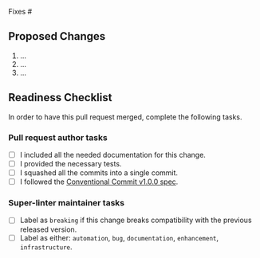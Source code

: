 <!-- Start: issue fix section -->
<!-- Link to issue if there is one, otherwise remove the "issue fix" section -->
<!-- markdownlint-disable -->

Fixes #

<!-- markdownlint-restore -->
<!-- End: issue fix section -->

## Proposed Changes

1. ...
2. ...
3. ...

## Readiness Checklist

In order to have this pull request merged, complete the following tasks.

### Pull request author tasks

- [ ] I included all the needed documentation for this change.
- [ ] I provided the necessary tests.
- [ ] I squashed all the commits into a single commit.
- [ ] I followed the [Conventional Commit v1.0.0 spec](https://www.conventionalcommits.org/en/v1.0.0/).

### Super-linter maintainer tasks

- [ ] Label as `breaking` if this change breaks compatibility with the previous released version.
- [ ] Label as either: `automation`, `bug`, `documentation`, `enhancement`, `infrastructure`.
